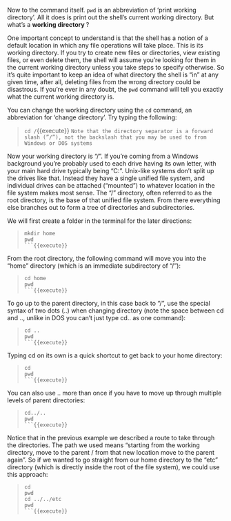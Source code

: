 Now to the command itself. `pwd` is an abbreviation of ‘print working directory’. All it does is print out the shell’s current working directory. But what’s a <b> working directory </b>?

One important concept to understand is that the shell has a notion of a default location in which any file operations will take place. This is its working directory. If you try to create new files or directories, view existing files, or even delete them, the shell will assume you’re looking for them in the current working directory unless you take steps to specify otherwise. So it’s quite important to keep an idea of what directory the shell is “in” at any given time, after all, deleting files from the wrong directory could be disastrous. If you’re ever in any doubt, the `pwd` command will tell you exactly what the current working directory is.

You can change the working directory using the `cd` command, an abbreviation for ‘change directory’. Try typing the following:
> `cd /`{{execute}}
> `Note that the directory separator is a forward slash (”/”), not the backslash that you may be used to from Windows or DOS systems`

Now your working directory is “/”. If you’re coming from a Windows background you’re probably used to each drive having its own letter, with your main hard drive typically being “C:”. Unix-like systems don’t split up the drives like that. Instead they have a single unified file system, and individual drives can be attached (“mounted”) to whatever location in the file system makes most sense. The “/” directory, often referred to as the root directory, is the base of that unified file system. From there everything else branches out to form a tree of directories and subdirectories.

We will first create a folder in the terminal for the later directions:
> ```
> mkdir home
> pwd
> ```{{execute}}

From the root directory, the following command will move you into the “home” directory (which is an immediate subdirectory of “/”):
> ```
> cd home
> pwd
> ```{{execute}}

To go up to the parent directory, in this case back to “/”, use the special syntax of two dots (..) when changing directory (note the space between cd and .., unlike in DOS you can’t just type cd.. as one command):
> ```
> cd ..
> pwd
> ```{{execute}}

Typing cd on its own is a quick shortcut to get back to your home directory:
> ```
> cd
> pwd
> ```{{execute}}

You can also use .. more than once if you have to move up through multiple levels of parent directories:
> ```
> cd../..
> pwd
> ```{{execute}}

Notice that in the previous example we described a route to take through the directories. The path we used means “starting from the working directory, move to the parent / from that new location move to the parent again”. So if we wanted to go straight from our home directory to the “etc” directory (which is directly inside the root of the file system), we could use this approach:
> ```
> cd
> pwd
> cd ../../etc
> pwd
> ```{{execute}}

<br/>

